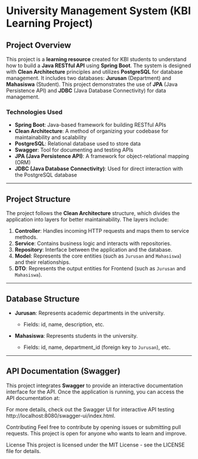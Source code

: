 # University Management System (KBI Learning Project)

## Project Overview

This project is a **learning resource** created for KBI students to understand how to build a **Java RESTful API** using **Spring Boot**. The system is designed with **Clean Architecture** principles and utilizes **PostgreSQL** for database management. It includes two databases: **Jurusan** (Department) and **Mahasiswa** (Student). This project demonstrates the use of **JPA** (Java Persistence API) and **JDBC** (Java Database Connectivity) for data management.

### Technologies Used
- **Spring Boot**: Java-based framework for building RESTful APIs
- **Clean Architecture**: A method of organizing your codebase for maintainability and scalability
- **PostgreSQL**: Relational database used to store data
- **Swagger**: Tool for documenting and testing APIs
- **JPA (Java Persistence API)**: A framework for object-relational mapping (ORM)
- **JDBC (Java Database Connectivity)**: Used for direct interaction with the PostgreSQL database

---

## Project Structure

The project follows the **Clean Architecture** structure, which divides the application into layers for better maintainability. The layers include:

1. **Controller**: Handles incoming HTTP requests and maps them to service methods.
2. **Service**: Contains business logic and interacts with repositories.
3. **Repository**: Interface between the application and the database.
4. **Model**: Represents the core entities (such as `Jurusan` and `Mahasiswa`) and their relationships.
5. **DTO**: Represents the output entities for Frontend (such as `Jurusan` and `Mahasiswa`).

---

## Database Structure

- **Jurusan**: Represents academic departments in the university.
  - Fields: id, name, description, etc.

- **Mahasiswa**: Represents students in the university.
  - Fields: id, name, department_id (foreign key to `Jurusan`), etc.

---

## API Documentation (Swagger)

This project integrates **Swagger** to provide an interactive documentation interface for the API. Once the application is running, you can access the API documentation at:


For more details, check out the Swagger UI for interactive API testing http://localhost:8080/swagger-ui/index.html.

Contributing
Feel free to contribute by opening issues or submitting pull requests. This project is open for anyone who wants to learn and improve.

License
This project is licensed under the MIT License - see the LICENSE file for details.
